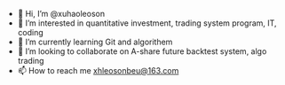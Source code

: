 - 👋 Hi, I’m @xuhaoleoson
- 👀 I’m interested in quantitative investment, trading system program, IT, coding
- 🌱 I’m currently learning Git and algorithem
- 💞️ I’m looking to collaborate on A-share future backtest system, algo trading
- 📫 How to reach me xhleosonbeu@163.com

<!---
xuhaoleoson/xuhaoleoson is a ✨ special ✨ repository because its `README.md` (this file) appears on your GitHub profile.
You can click the Preview link to take a look at your changes.
--->
